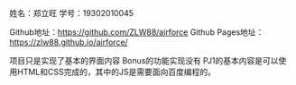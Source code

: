 姓名：郑立旺
学号：19302010045


Github地址：https://github.com/ZLW88/airforce
Github Pages地址：https://zlw88.github.io/airforce/

项目只是实现了基本的界面内容
Bonus的功能实现没有
PJ1的基本内容是可以使用HTML和CSS完成的，其中的JS是需要面向百度编程的。